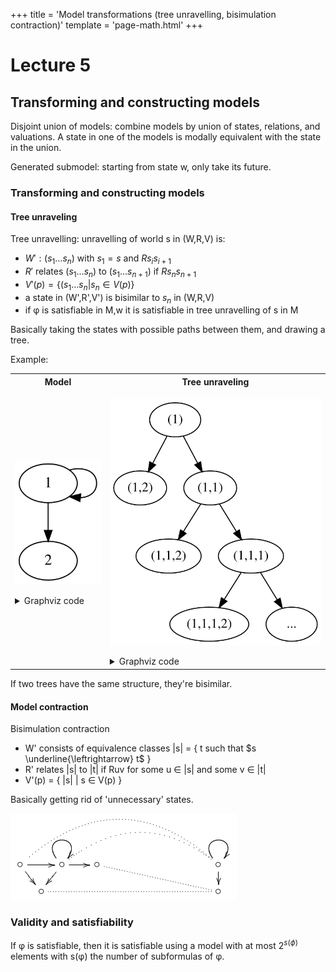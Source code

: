 +++
title = 'Model transformations (tree unravelling, bisimulation contraction)'
template = 'page-math.html'
+++
# Lecture 5
## Transforming and constructing models
Disjoint union of models: combine models by union of states, relations, and valuations.
A state in one of the models is modally equivalent with the state in the union.

Generated submodel: starting from state w, only take its future.

### Transforming and constructing models
#### Tree unraveling
Tree unravelling: unravelling of world s in (W,R,V) is:
- $W' : (s_{1} \dots s_{n})$ with $s_{1} = s$ and $Rs_{i} s_{i+1}$
- $R'$ relates ($s_{1} \dots s_{n}$) to ($s_{1} \dots s_{n+1}$) if $Rs_{n} s_{n+1}$
- $V'(p) = \{ (s_{1} \dots s_{n} | s_{n} \in V(p) \}$
- a state in (W',R',V') is bisimilar to $s_{n}$ in (W,R,V)
- if φ is satisfiable in M,w it is satisfiable in tree unravelling of s in M

Basically taking the states with possible paths between them, and drawing a tree.

Example:

<table>
<tr> <th>Model</th> <th>Tree unraveling</th> </tr>

<tr>
<td>

![Model diagram](model-diagram.dot.svg)

<details>
<summary>Graphviz code</summary>

<!-- :Tangle(dot) model-diagram.dot -->
```dot
digraph g {
1 -> 2
1 -> 1
}
```

</details>
</td>
<td>

![Tree unraveling diagram](tree-unraveling.dot.svg)

<details>
<summary>Graphviz code</summary>

<!-- :Tangle(dot) tree-unraveling.dot -->
```dot
digraph g {
a [label="(1)"]
b [label="(1,2)"]; a -> b
c [label="(1,1)"]; a -> c
d [label="(1,1,2)"]; c -> d
e [label="(1,1,1)"]; c -> e
f [label="(1,1,1,2)"]; e -> f
g [label="..."]; e -> g
}
```

</details>

</td>
</tr>
</table>

If two trees have the same structure, they're bisimilar.

#### Model contraction
Bisimulation contraction
- W' consists of equivalence classes |s| = { t such that $s \underline{\leftrightarrow} t$ }
- R' relates |s| to |t| if Ruv for some u ∈ |s| and some v ∈ |t|
- V'(p) = { |s| | s ∈ V(p) }

Basically getting rid of 'unnecessary' states.

![Model contraction](model-contraction.png)

### Validity and satisfiability
If φ is satisfiable, then it is satisfiable using a model with at most $2^{s(\phi)}$ elements with s(φ) the number of subformulas of φ.
